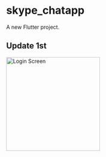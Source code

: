 # skype_chatapp

A new Flutter project.

## Update 1st
<img src="https://user-images.githubusercontent.com/63546465/198501290-99ed805a-234d-451a-bd4e-bec7130106f7.png" alt="Login Screen" width="250" />


